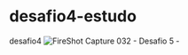 # desafio4-estudo
desafio4
![FireShot Capture 032 - Desafio 5 - ](https://user-images.githubusercontent.com/119333308/209734561-38f10443-710a-4e82-8ee9-f72a879afcb1.png)
